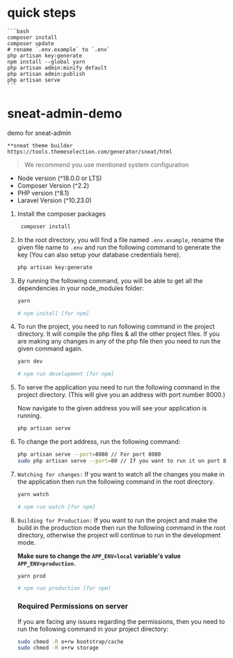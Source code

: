 # quick steps
    ```bash
    composer install
    composer update
    # rename `.env.example` to `.env`
    php artisan key:generate
    npm install --global yarn
    php artisan admin:minify default
    php artisan admin:publish
    php artisan serve
    ```

# sneat-admin-demo
demo for sneat-admin

    **sneat theme builder
    https://tools.themeselection.com/generator/sneat/html

> We recommend you use mentioned system configuration

- Node version (^18.0.0 or LTS)
- Composer Version (^2.2)
- PHP version (^8.1)
- Laravel Version (^10.23.0)

1. Install the composer packages

   ```bash
    composer install
   ```

2. In the root directory, you will find a file named `.env.example`, rename the given file name to `.env` and run the following command to generate the key (You can also setup your database credentials here).

   ```bash
   php artisan key:generate
   ```

3. By running the following command, you will be able to get all the dependencies in your node_modules folder:

   ```bash
   yarn

   # npm install [for npm]
   ```

4. To run the project, you need to run following command in the project directory. It will compile the php files & all the other project files. If you are making any changes in any of the php file then you need to run the given command again.

   ```bash
   yarn dev

   # npm run development [for npm]
   ```

5. To serve the application you need to run the following command in the project directory. (This will give you an address with port number 8000.)

   Now navigate to the given address you will see your application is running.

   ```bash
   php artisan serve
   ```

6. To change the port address, run the following command:

   ```bash
   php artisan serve --port=8080 // For port 8080
   sudo php artisan serve --port=80 // If you want to run it on port 80, you probably need to sudo.
   ```

7. `Watching for changes:` If you want to watch all the changes you make in the application then run the following command in the root directory.

   ```bash
   yarn watch

   # npm run watch [for npm]
   ```

8. `Building for Production:` If you want to run the project and make the build in the production mode then run the following command in the root directory, otherwise the project will continue to run in the development mode.

   **Make sure to change the `APP_ENV=local` variable's value `APP_ENV=production`.**

   ```bash
   yarn prod

   # npm run production [for npm]
   ```

   ### Required Permissions on server

   If you are facing any issues regarding the permissions, then you need to run the following command in your project directory:

   ```bash
   sudo chmod -R o+rw bootstrap/cache
   sudo chmod -R o+rw storage
   ```

